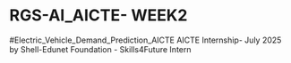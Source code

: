 # RGS-AI_AICTE- WEEK2 
#Electric_Vehicle_Demand_Prediction_AICTE
AICTE Internship- July 2025 by Shell-Edunet Foundation - Skills4Future Intern
